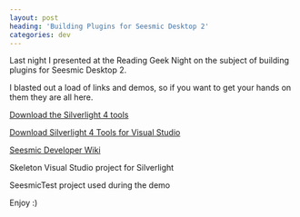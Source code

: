 ```yaml
---
layout: post
heading: 'Building Plugins for Seesmic Desktop 2'
categories: dev
---
```


Last night I presented at the Reading Geek Night on the subject of building plugins for Seesmic Desktop 2.

I blasted out a load of links and demos, so if you want to get your hands on them they are all here.

[Download the Silverlight 4 tools](http://silverlight.codeplex.com)

[Download Silverlight 4 Tools for Visual Studio](https://web.archive.org/web/20180130111116/https://msdn.microsoft.com/en-us/library/mt788654)

[Seesmic Developer Wiki](http://devwiki.seesmic.com)

Skeleton Visual Studio project for Silverlight<!--http://media.chris-alexander.co.uk/seesmic/MySeesmicPlugin.zip-->

SeesmicTest project used during the demo<!--http://media.chris-alexander.co.uk/seesmic/SeesmicTest.zip-->

Enjoy :)